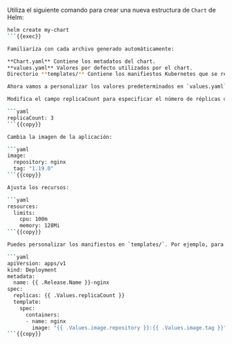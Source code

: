 Utiliza el siguiente comando para crear una nueva estructura de `Chart` de Helm:

```bash
helm create my-chart
```{{exec}}

Familiaríza con cada archivo generado automáticamente:

**Chart.yaml** Contiene los metadatos del chart.
**values.yaml** Valores por defecto utilizados por el chart.
Directorio **templates/** Contiene los manifiestos Kubernetes que se renderizan con los valores.

Ahora vamos a personalizar los valores predeterminados en `values.yaml`.

Modifica el campo replicaCount para especificar el número de réplicas que deseas para tu aplicación:

```yaml
replicaCount: 3
```{{copy}}

Cambia la imagen de la aplicación:

```yaml
image:
  repository: nginx
  tag: "1.19.0"
```{{copy}}

Ajusta los recursos:

```yaml
resources:
  limits:
    cpu: 100m
    memory: 128Mi
```{{copy}}

Puedes personalizar los manifiestos en `templates/`. Por ejemplo, para el `deployment.yaml`:

```yaml
apiVersion: apps/v1
kind: Deployment
metadata:
  name: {{ .Release.Name }}-nginx
spec:
  replicas: {{ .Values.replicaCount }}
  template:
    spec:
      containers:
      - name: nginx
        image: "{{ .Values.image.repository }}:{{ .Values.image.tag }}"
```{{copy}}